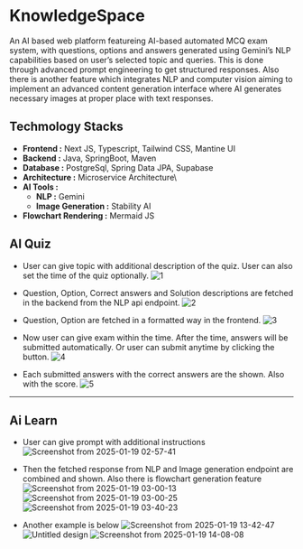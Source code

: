 # KnowledgeSpace
An AI based web platform featureing AI-based automated MCQ exam system, with questions, options and answers generated using Gemini’s NLP capabilities based on user’s selected topic and queries. This is done through advanced prompt engineering to get structured responses. Also there is another feature which integrates NLP and computer vision aiming to implement an advanced content generation interface where AI generates necessary images at proper place with text responses.

## Techmology Stacks

- **Frontend :** Next JS, Typescript, Tailwind CSS, Mantine UI
- **Backend :** Java, SpringBoot, Maven
- **Database :** PostgreSql, Spring Data JPA, Supabase
- **Architecture :** Microservice Architecture\
- **AI Tools :**
  - **NLP :** Gemini
  - **Image Generation :** Stability AI
- **Flowchart Rendering :** Mermaid JS

## AI Quiz

- User can give topic with additional description of the quiz. User can also set the time of the quiz optionally.
![1](https://github.com/user-attachments/assets/927e8426-8e17-40ba-adb7-7374d0b44fc7)

- Question, Option, Correct answers and Solution descriptions are fetched in the backend from the NLP api endpoint.
![2](https://github.com/user-attachments/assets/2c141923-5aa3-4f50-b36e-722ec0f7e08d)

- Question, Option are fetched in a formatted way in the frontend. 
![3](https://github.com/user-attachments/assets/3bd9c32e-f95c-45d9-9374-84998c9423fb)

- Now user can give exam within the time. After the time, answers will be submitted automatically. Or user can submit anytime by clicking the button.
![4](https://github.com/user-attachments/assets/d210c73e-23cb-4699-9927-ac9d8236a81b)

- Each submitted answers with the correct answers are the shown. Also with the score.
![5](https://github.com/user-attachments/assets/d20e5bf3-df21-4693-9032-7ab8c45f94f4)

---

## Ai Learn

- User can give prompt with additional instructions
![Screenshot from 2025-01-19 02-57-41](https://github.com/user-attachments/assets/77e7677f-7fe7-4137-9dda-9d36ddaa130f)

- Then the fetched response from NLP and Image generation endpoint are combined and shown. Also there is flowchart generation feature
![Screenshot from 2025-01-19 03-00-13](https://github.com/user-attachments/assets/da0ebfd0-6079-4c7d-a4d3-7e4df7b6355e)
![Screenshot from 2025-01-19 03-00-25](https://github.com/user-attachments/assets/9df96519-f2d1-4bc9-b97a-94c4abcb3be7)
![Screenshot from 2025-01-19 03-40-23](https://github.com/user-attachments/assets/ac54c461-4162-45ad-ad69-6ee2e95507e8)

- Another example is below
![Screenshot from 2025-01-19 13-42-47](https://github.com/user-attachments/assets/cf67bc22-d358-41ed-b58e-4a5102a18e4f)
![Untitled design](https://github.com/user-attachments/assets/8ccfb91f-8bcb-4ee4-adae-6027dc27da58)
![Screenshot from 2025-01-19 14-08-08](https://github.com/user-attachments/assets/bfabd3cf-6c0f-4caa-8c54-562490c8648a)
